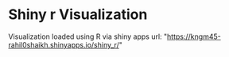 # Shiny r Visualization
 Visualization loaded using R via shiny apps url: "https://kngm45-rahil0shaikh.shinyapps.io/shiny_r/"
